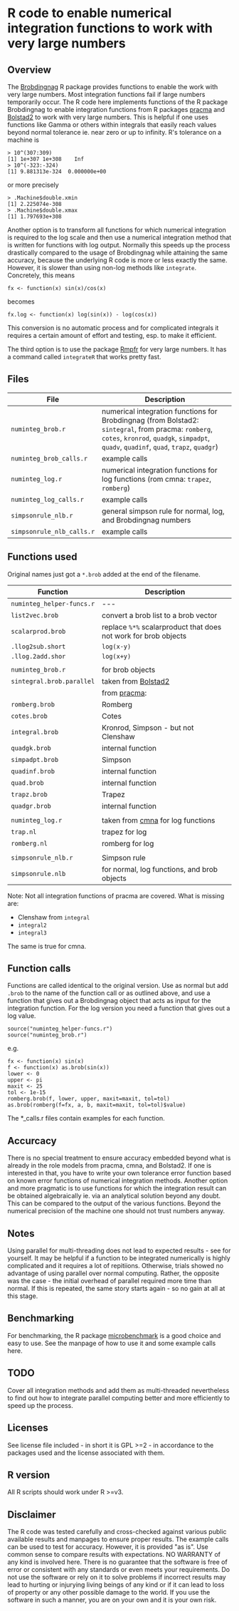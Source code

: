 ﻿# R code to enable numerical integration functions to work with very large numbers

## Overview

The [Brobdingnag](https://github.com/RobinHankin/Brobdingnag) R package provides functions to enable the work with very large numbers. Most integration functions fail if large numbers temporarily occur. The R code here implements functions of the R package Brobdingnag to enable integration functions from R packages [pracma](https://github.com/cran/pracma) and [Bolstad2](https://github.com/cran/Bolstad2) to work with very large numbers. This is helpful if one uses functions like Gamma or others within integrals that easily reach values beyond normal tolerance ie. near zero or up to infinity. R's tolerance on a machine is

```
> 10^(307:309)
[1] 1e+307 1e+308    Inf
> 10^(-323:-324)
[1] 9.881313e-324  0.000000e+00
```

or more precisely

```
> .Machine$double.xmin
[1] 2.225074e-308
> .Machine$double.xmax
[1] 1.797693e+308
```

Another option is to transform all functions for which numerical integration is required to the log scale and then use a numerical integration method that is written for functions with log output. Normally this speeds up the process drastically compared to the usage of Brobdingnag while attaining the same accuracy, because the underlying R code is more or less exactly the same. However, it is slower than using non-log methods like `integrate`. Concretely, this means

```
fx <- function(x) sin(x)/cos(x)
```

becomes

```
fx.log <- function(x) log(sin(x)) - log(cos(x))
```

This conversion is no automatic process and for complicated integrals it requires a certain amount of effort and testing, esp. to make it efficient.

The third option is to use the package [Rmpfr](https://rmpfr.r-forge.r-project.org/) for very large numbers. It has a command called `integrateR` that works pretty fast.

## Files

| File | Description |
| --- | --- |
| `numinteg_brob.r` | numerical integration functions for Brobdingnag (from Bolstad2: `sintegral`, from pracma: `romberg`, `cotes`, `kronrod`, `quadgk`, `simpadpt`, `quadv`, `quadinf`, `quad`, `trapz`, `quadgr`) |
| `numinteg_brob_calls.r` | example calls |
| `numinteg_log.r` | numerical integration functions for log functions (rom cmna: `trapez`, `romberg`) |
| `numinteg_log_calls.r` | example calls |
| `simpsonrule_nlb.r` | general simpson rule for normal, log, and Brobdingnag numbers |
| `simpsonrule_nlb_calls.r` | example calls |

## Functions used

Original names just got a `*.brob` added at the end of the filename.

| Function | Description |
| --- | --- |
| `numinteg_helper-funcs.r` | --- |
| `list2vec.brob` | convert a brob list to a brob vector |
| `scalarprod.brob` | replace `%*%` scalarproduct that does not work for brob objects |
| `.llog2sub.short` | `log(x-y)` |
| `.llog.2add.shor` | `log(x+y)` |
|  |  |
| `numinteg_brob.r` | for brob objects |
| `sintegral.brob.parallel` |taken from [Bolstad2](https://github.com/cran/Bolstad2) |
|  | from [pracma](https://github.com/cran/pracma): |
| `romberg.brob` | Romberg |
| `cotes.brob` | Cotes |
| `integral.brob` | Kronrod, Simpson - but not Clenshaw |
| `quadgk.brob` | internal function |
| `simpadpt.brob` | Simpson |
| `quadinf.brob` | internal function |
| `quad.brob` | internal function |
| `trapz.brob` | Trapez |
| `quadgr.brob` | internal function |
|  |  |
| `numinteg_log.r` | taken from [cmna](https://jameshoward.us/books/computational-methods-numerical-analysis-r) for log functions |
| `trap.nl` | trapez for log |
| `romberg.nl` | romberg for log |
|  |  |
| `simpsonrule_nlb.r` | Simpson rule |
| `simpsonrule.nlb` | for normal, log functions, and brob objects |

Note: Not all integration functions of pracma are covered. What is missing are:

- Clenshaw from `integral`
- `integral2`
- `integral3`

The same is true for cmna.

## Function calls

Functions are called identical to the original version. Use as normal but add `.brob` to the name of the function call or as outlined above, and use a function that gives out a Brobdingnag object that acts as input for the integration function. For the log version you need a function that gives out a log value.

```
source("numinteg_helper-funcs.r")
source("numinteg_brob.r")
```

e.g.

```
fx <- function(x) sin(x)
f <- function(x) as.brob(sin(x))
lower <- 0
upper <- pi
maxit <- 25
tol <- 1e-15
romberg.brob(f, lower, upper, maxit=maxit, tol=tol)
as.brob(romberg(f=fx, a, b, maxit=maxit, tol=tol)$value)
```

The *_calls.r files contain examples for each function.

## Accurcacy

There is no special treatment to ensure accuracy embedded beyond what is already in the role models from pracma, cmna, and Bolstad2. If one is interested in that, you have to write your own tolerance error function based on known error functions of numerical integration methods. Another option and more pragmatic is to use functions for which the integration result can be obtained algebraically ie. via an analytical solution beyond any doubt. This can be compared to the output of the various functions. Beyond the numerical precision of the machine one should not trust numbers anyway.

## Notes

Using parallel for multi-threading does not lead to expected results - see for yourself. It may be helpful if a function to be integrated numerically is highly complicated and it requires a lot of repitiions. Otherwise, trials showed no advantage of using parallel over normal computing. Rather, the opposite was the case - the initial overhead of parallel required more time than normal. If this is repeated, the same story starts again - so no gain at all at this stage.

## Benchmarking

For benchmarking, the R package [microbenchmark](https://github.com/joshuaulrich/microbenchmark/) is a good choice and easy to use. See the manpage of how to use it and some example calls here.

## TODO

Cover all integration methods and add them as multi-threaded nevertheless to find out how to integrate parallel computing better and more efficiently to speed up the process.

## Licenses

See license file included - in short it is GPL >=2 - in accordance to the packages used and the license associated with them.

## R version

All R scripts should work under R >=v3.

## Disclaimer

The R code was tested carefully and cross-checked against various public available results and manpages to ensure proper results.  The example calls can be used to test for accuracy. However, it is provided "as is". Use common sense to compare results with expectations. NO WARRANTY of any kind is involved here. There is no guarantee that the software is free of error or consistent with any standards or even meets your requirements. Do not use the software or rely on it to solve problems if incorrect results may lead to hurting or injurying living beings of any kind or if it can lead to loss of property or any other possible damage to the world. If you use the software in such a manner, you are on your own and it is your own risk.


